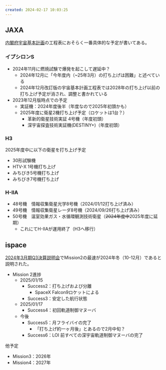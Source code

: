 ```yaml
---
created: 2024-02-17 10:03:25
---
```


## JAXA

[内閣府宇宙基本計画](https://www8.cao.go.jp/space/plan/keikaku.html)の工程表におそらく一番具体的な予定が書いてある。

### イプシロンS

- 2024年11月に燃焼試験で爆発を起こして遅延中？
  - 2024年12月に「今年度内（~25年3月）の打ち上げは困難」と述べている
  - 2024年12月改訂版の宇宙基本計画工程表では2028年の打ち上げ以前の打ち上げ予定が消され、調整と書かれている
- 2023年12月版時点での予定
  - 実証機：2024年度後半（年度なので2025年初頭かも）
  - 2025年度に衛星2機打ち上げ予定（ロケットは1台？）
    - 革新的衛星技術実証 4号機（年度初頭）
    - 深宇宙探査技術実証機(DESTINY+)（年度初頭）

### H3

2025年度中に以下の衛星を打ち上げ予定

- 30形試験機
- HTV-X 1号機打ち上げ
- みちびき5号機打ち上げ
- みちびき7号機打ち上げ

### H-IIA

- 48号機　情報収集衛星光学8号機（2024/01/12打ち上げ済み）
- 49号機　情報収集衛星レーダ8号機（2024/09/26打ち上げ済み）
- 50号機　温室効果ガス・水循環観測技術衛星（~~2024年度中~~2025年度に延期）
  - これにてH-IIAが運用終了（H3へ移行）

## ispace

[2024年3月期Q3決算説明会](https://youtu.be/LemTghDhmcw?si=rdrr55AN-9fTewHI&t=613)でMission2の最速が2024年冬（10-12月）であると説明された。

- Mission 2進捗
  - 2025/01/15
    - Success2：打ち上げおよび分離
      - SpaceX Falcon9ロケットによる
    - Success3：安定した航行状態
  - 2025/01/17
    - Success4：初回軌道制御マヌーバ
  - 今後
    - Success5：月フライバイの完了
      - 「打ち上げ約一ヶ月後」とあるので2月中旬？
    - Success6：LOI 前すべての深宇宙軌道制御マヌーバの完了

他予定

- Mission3：2026年
- Mission4：2027年
